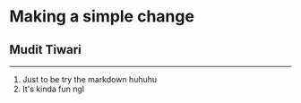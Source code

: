 # Making a simple change

## Mudit Tiwari
<hr/>
<ol>
  <li>Just to be try the markdown huhuhu</li>
  <li>It's kinda fun ngl</li>
</ol>